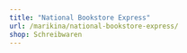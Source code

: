 ```yaml
---
title: "National Bookstore Express"
url: /marikina/national-bookstore-express/
shop: Schreibwaren
---
```

